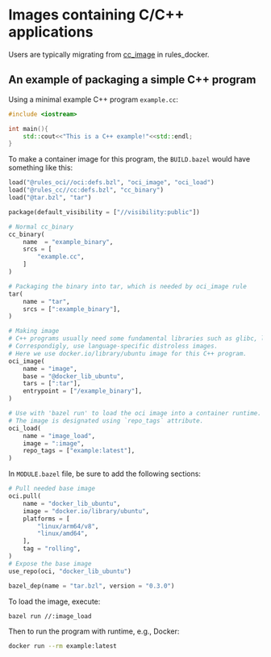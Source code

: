 # Images containing C/C++ applications

Users are typically migrating from [cc_image](https://github.com/bazelbuild/rules_docker#cc_image)
in rules_docker.

## An example of packaging a simple C++ program

Using a minimal example C++ program `example.cc`:

```cpp
#include <iostream>

int main(){
    std::cout<<"This is a C++ example!"<<std::endl;
}
```

To make a container image for this program, the `BUILD.bazel` would have something like this:

```python
load("@rules_oci//oci:defs.bzl", "oci_image", "oci_load")
load("@rules_cc//cc:defs.bzl", "cc_binary")
load("@tar.bzl", "tar")

package(default_visibility = ["//visibility:public"])

# Normal cc_binary
cc_binary(
    name  = "example_binary",
    srcs = [
        "example.cc",
    ]
)

# Packaging the binary into tar, which is needed by oci_image rule
tar(
    name = "tar",
    srcs = [":example_binary"],
)

# Making image
# C++ programs usually need some fundamental libraries such as glibc, libstdc++, etc.
# Correspondigly, use language-specific distroless images.
# Here we use docker.io/library/ubuntu image for this C++ program.
oci_image(
    name = "image",
    base = "@docker_lib_ubuntu",
    tars = [":tar"],
    entrypoint = ["/example_binary"],
)

# Use with 'bazel run' to load the oci image into a container runtime.
# The image is designated using `repo_tags` attribute.
oci_load(
    name = "image_load",
    image = ":image",
    repo_tags = ["example:latest"],
)
```

In `MODULE.bazel` file, be sure to add the following sections:

```python
# Pull needed base image
oci.pull(
    name = "docker_lib_ubuntu",
    image = "docker.io/library/ubuntu",
    platforms = [
        "linux/arm64/v8",
        "linux/amd64",
    ],
    tag = "rolling",
)
# Expose the base image
use_repo(oci, "docker_lib_ubuntu")
```

```python
bazel_dep(name = "tar.bzl", version = "0.3.0")
```

To load the image, execute:

```bash
bazel run //:image_load
```

Then to run the program with runtime, e.g., Docker:

```bash
docker run --rm example:latest
```
